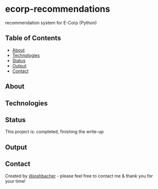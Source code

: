# ecorp-recommendations
recommendation system for E-Corp (Python)

## Table of Contents
* [About](#About)
* [Technologies](#Technologies)
* [Status](#Status)
* [Output](#Output)
* [Contact](#Contact)

## About


## Technologies


## Status
This project is: completed, finishing the write-up

## Output


## Contact
Created by [@joshbacher](https://www.linkedin/in/joshbacher) - please feel free to contact me & thank you for your time!

